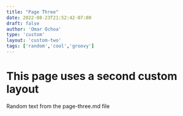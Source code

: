 ```yaml
---
title: "Page Three"
date: 2022-08-23T21:52:42-07:00
draft: false
author: 'Omar Ochoa'
type: 'custom'
layout: 'custom-two'
tags: ['random','cool','groovy']
---
```


# This page uses a second custom layout

Random text from the page-three.md file